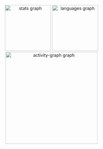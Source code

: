 <div align="center">
  <img src="https://github-readme-stats.vercel.app/api?username=GabrielRosendo27&hide_title=false&hide_rank=false&show_icons=true&include_all_commits=true&count_private=true&disable_animations=false&theme=gruvbox&locale=en&hide_border=false&order=1" height="150" alt="stats graph"  />
  <img src="https://github-readme-stats.vercel.app/api/top-langs?username=GabrielRosendo27&locale=en&hide_title=false&layout=compact&card_width=320&langs_count=5&theme=gruvbox&hide_border=false&order=2" height="150" alt="languages graph"  />
  <img src="https://github-readme-activity-graph.vercel.app/graph?username=GabrielRosendo27&radius=16&theme=github-dark&area=true&order=5" height="300" alt="activity-graph graph"  />
</div>

###
